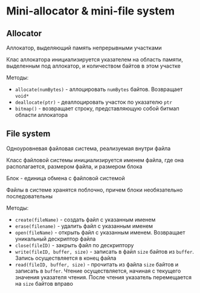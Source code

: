# Mini-allocator & mini-file system
## Allocator
Аллокатор, выделяющий память непрерывными участками

Клас аллокатора инициализируется указателем на область памяти, выделенным под аллокатор, и количеством байтов в этом участке  

Методы:
* ```allocate(numBytes)``` - аллоцировать ```numBytes``` байтов. Возвращает ```void*```
* ```deallocate(ptr)``` - деаллоцировать участок по указателю ```ptr```
* ```bitmap()``` - возвращает строку, представляющую собой битмап области аллокатора

## File system
Одноуровневая файловая система, реализуемая внутри файла  

Класс файловой системы инициализируется именем файла, где она располагается, размером файла, и размером блока

Блок - единица обмена с файловой системой 

Файлы в системе хранятся поблочно, причем блоки необязательно последовательны

Методы:
* ```create(fileName)``` - создать файл с указанным именем
* ```erase(filename)``` - удалить файл с указанным именем
* ```open(fileName)``` - открыть файл с указанным именем. Возвращает уникальный дескриптор файла
* ```close(fileID)``` - закрыть файл по дескриптору
* ```write(fileID, buffer, size)``` - записать в файл ```size``` байтов из ```buffer```. Запись осуществляется в конец файла
* ```read(fileID, buffer, size)``` - прочитать из файла ```size``` байтов и записать в ```buffer```. Чтение осуществляется, начиная с текущего значения указателя чтения. После чтения указатель перемещается на ```size``` байтов вправо
